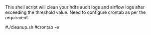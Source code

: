 This shell script will clean your hdfs audit logs and airflow logs
after exceeding the threshold value. 
Need to configure crontab as per the requirment. 

#./cleanup.sh
#crontab -e

